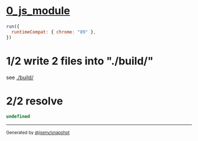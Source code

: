 # [0_js_module](../../html_importmap_http.test.mjs#L26)

```js
run({
  runtimeCompat: { chrome: "89" },
})
```

# 1/2 write 2 files into "./build/"

see [./build/](./build/)

# 2/2 resolve

```js
undefined
```

---

<sub>
  Generated by <a href="https://github.com/jsenv/core/tree/main/packages/independent/snapshot">@jsenv/snapshot</a>
</sub>
